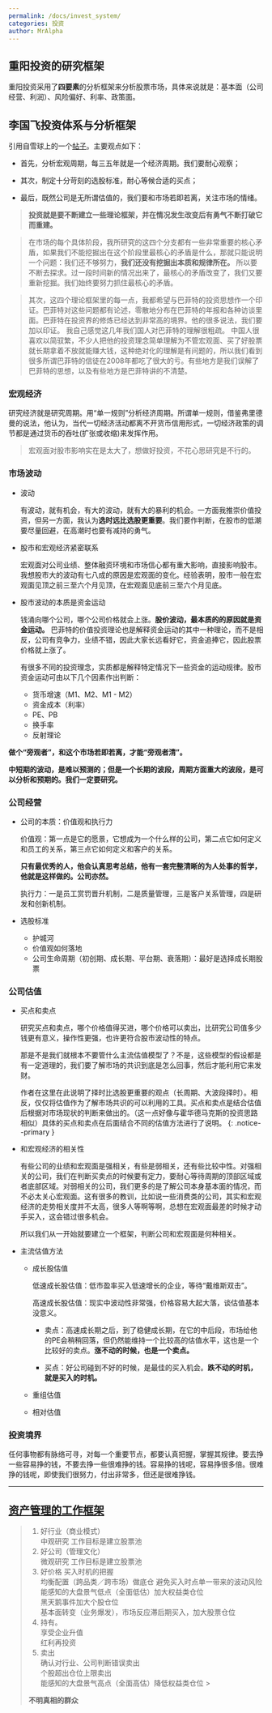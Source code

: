 ```yaml
---
permalink: /docs/invest_system/
categories: 投资
author: MrAlpha
---
```


## 重阳投资的研究框架

重阳投资采用了**四要素**的分析框架来分析股票市场，具体来说就是：基本面（公司经营、利润）、风险偏好、利率、政策面。


## 李国飞投资体系与分析框架

引用自雪球上的一个[帖子](https://xueqiu.com/5780378715/91700536)。主要观点如下：

- 首先，分析宏观周期，每三五年就是一个经济周期。我们要耐心观察；

- 其次，制定十分苛刻的选股标准，耐心等候合适的买点；

- 最后，既然公司是无所谓估值的，我们要和市场若即若离，关注市场的情绪。


> **投资就是要不断建立一些理论框架，并在情况发生改变后有勇气不断打破它而重建。**

> 在市场的每个具体阶段，我所研究的这四个分支都有一些非常重要的核心矛盾，如果我们不能挖掘出在这个阶段里最核心的矛盾是什么，那就只能说明一个问题：我们还不够努力，**我们还没有挖掘出本质和规律所在。** 所以要不断去探求。过一段时间新的情况出来了，最核心的矛盾改变了，我们又要重新挖掘。我们始终要努力抓住最核心的矛盾。

> 其次，这四个理论框架里的每一点，我都希望与巴菲特的投资思想作一个印证。巴菲特对这些问题都有论述，零散地分布在巴菲特的年报和各种访谈里面。巴菲特在投资界的修炼已经达到非常高的境界。他的很多说法，我们要加以印证。 我自己感觉这几年我们国人对巴菲特的理解很粗疏。
中国人很喜欢以简驭繁，不少人把他的投资理念简单理解为不管宏观面、买了好股票就长期拿着不放就能赚大钱，这种绝对化的理解是有问题的，所以我们看到很多所谓巴菲特的信徒在2008年都吃了很大的亏。有些地方是我们误解了巴菲特的思想，以及有些地方是巴菲特讲的不清楚。

### 宏观经济

研究经济就是研究周期。用“单一规则”分析经济周期。所谓单一规则，借鉴弗里德曼的说法，他认为，当代一切经济活动都离不开货币信用形式，一切经济政策的调节都是通过货币的吞吐(扩张或收缩)来发挥作用。

> 宏观面对股市影响实在是太大了，想做好投资，不花心思研究是不行的。

### 市场波动

- 波动

  有波动，就有机会，有大的波动，就有大的暴利的机会。一方面我推崇价值投资，但另一方面，我认为**选时远比选股更重要**。我们要作判断，在股市的低潮要尽量回避，在高潮时也要有减持的勇气。

- 股市和宏观经济紧密联系

  宏观面对公司业绩、整体融资环境和市场信心都有重大影响，直接影响股市。我想股市大的波动有七八成的原因是宏观面的变化。经验表明，股市一般在宏观面见顶之前三至六个月见顶，在宏观面见底前三至六个月见底。

- 股市波动的本质是资金运动

  钱涌向哪个公司，哪个公司价格就会上涨。**股价波动，最本质的的原因就是资金运动。** 巴菲特的价值投资理论也是解释资金运动的其中一种理论，而不是相反，公司有竞争力，业绩不错，因此大家长远看好它，资金追捧它，因此股票价格就上涨了。

  有很多不同的投资理念，实质都是解释特定情况下一些资金的运动规律。股市资金运动可由以下几个因素作出判断：

  - 货币增速（M1、M2、M1 - M2）
  - 资金成本（利率）
  - PE、PB
  - 换手率
  - 反射理论

**做个“旁观者”，和这个市场若即若离，才能“旁观者清”。**

**中短期的波动，是难以预测的；但是一个长期的波段，周期方面重大的波段，是可以分析和预期的。我们一定要研究。**

### 公司经营

- 公司的本质：价值观和执行力

  价值观：第一点是它的愿景，它想成为一个什么样的公司，第二点它如何定义和员工的关系，第三点它如何定义和客户的关系。

  **只有最优秀的人，他会认真思考总结，他有一套完整清晰的为人处事的哲学，他就是这样做的。公司亦然。**

  执行力：一是员工赏罚晋升机制，二是质量管理，三是客户关系管理，四是研发和创新机制。

- 选股标准

  + 护城河
  + 价值观如何落地
  + 公司生命周期（初创期、成长期、平台期、衰落期）：最好是选择成长期股票

### 公司估值

- 买点和卖点

  研究买点和卖点，哪个价格值得买进，哪个价格可以卖出，比研究公司值多少钱更有意义，操作性更强，也许更符合股市波动性的特点。

  那是不是我们就根本不要管什么主流估值模型了？不是，这些模型的假设都是有一定道理的，我们要了解市场的共识到底是怎么回事，然后才能利用它来发财。

  作者在这里在此说明了择时比选股更重要的观点（长周期、大波段择时）。相反，仅仅将估值作为了解市场共识的可以利用的工具。买点和卖点是结合估值后根据对市场现状的判断来做出的。（这一点好像与霍华德马克斯的投资思路相似）具体的买点和卖点在后面结合不同的估值方法进行了说明。
  {: .notice--primary }

- 和宏观经济的相关性

  有些公司的业绩和宏观面是强相关，有些是弱相关，还有些比较中性。对强相关的公司，我们在判断买卖点的时候要有定力，要耐心等待周期的顶部区域或者底部区域。对弱相关的公司，我们更多的是了解公司本身基本面的情况，而不必太关心宏观面。这有很多的教训，比如说一些消费类的公司，其实和宏观经济的走势相关度并不太高，很多人等啊等啊，总想在宏观面最差的时候才动手买入，这会错过很多机会。

  所以我们从一开始就要建立一个框架，判断公司和宏观面是何种相关。

- 主流估值方法

  + 成长股估值

    低速成长股估值：低市盈率买入低速增长的企业，等待“戴维斯双击”。

    高速成长股估值：现实中波动性非常强，价格容易大起大落，谈估值基本没意义。

    - 卖点：高速成长期之后，到了稳健成长期，在它的中后段，市场给他的PE会稍稍回落，但仍然能维持一个比较高的估值水平，这也是一个比较好的卖点。**涨不动的时候，也是一个卖点。**

    - 买点：好公司碰到不好的时候，是最佳的买入机会。**跌不动的时机，就是买入的时机。**

  + 重组估值

  + 相对估值

### 投资境界

任何事物都有脉络可寻，对每一个重要节点，都要认真把握，掌握其规律。要去挣一些容易挣的钱，不要去挣一些很难挣的钱。容易挣的钱呢，容易挣很多倍。很难挣的钱呢，即使我们很努力，付出非常多，但还是很难挣钱。

---

## [资产管理的工作框架](https://xueqiu.com/1955602780/82300443)

> 1. 好行业（商业模式）  
>   中观研究 工作目标是建立股票池
> 2. 好公司（管理文化）  
>   微观研究 工作目标是建立股票池
> 3. 好价格 买入时机的把握  
>  均衡配置（跨品类／跨市场）做底仓 避免买入时点单一带来的波动风险  
>   能感知的大盘景气低点（全面低估）加大权益类仓位  
>   黑天鹅事件加大个股仓位  
>   基本面转变（业务爆发），市场反应滞后期买入，加大股票仓位
> 4. 持有。  
>  享受企业升值  
>  红利再投资
> 5. 卖出  
>   确认对行业、公司判断错误卖出  
>   个股超出仓位上限卖出  
>   能感知的大盘景气高点（全面高估）降低权益类仓位 >
>
>  **不明真相的群众**
